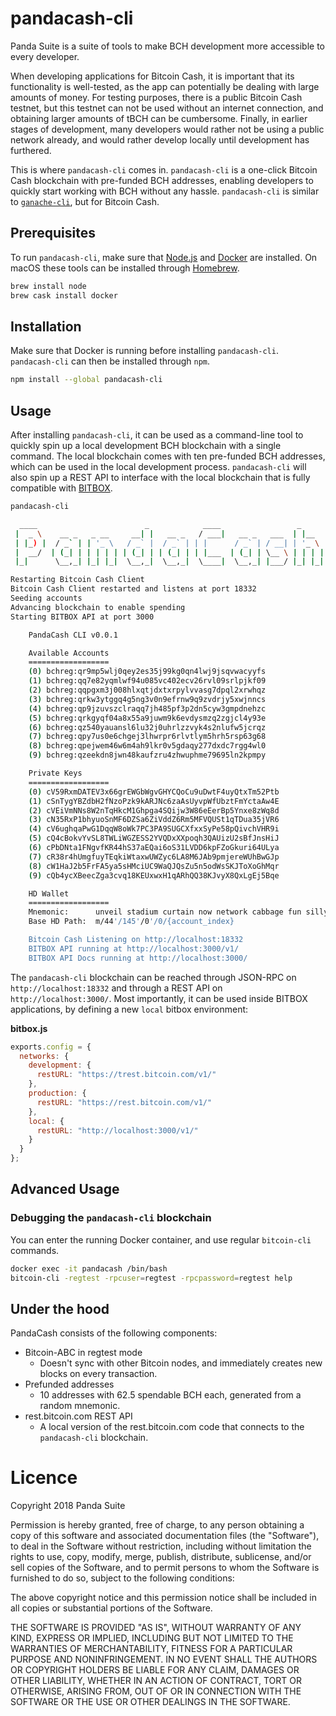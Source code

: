 # pandacash-cli
Panda Suite is a suite of tools to make BCH development more accessible to every developer.

When developing applications for Bitcoin Cash, it is important that its functionality is well-tested, as the app can potentially be dealing with large amounts of money. For testing purposes, there is a public Bitcoin Cash testnet, but this testnet can not be used without an internet connection, and obtaining larger amounts of tBCH can be cumbersome. Finally, in earlier stages of development, many developers would rather not be using a public network already, and would rather develop locally until development has furthered.

This is where `pandacash-cli` comes in. `pandacash-cli` is a one-click Bitcoin Cash blockchain with pre-funded BCH addresses, enabling developers to quickly start working with BCH without any hassle. `pandacash-cli` is similar to [`ganache-cli`](https://github.com/trufflesuite/ganache-cli), but for Bitcoin Cash.

## Prerequisites
To run `pandacash-cli`, make sure that [Node.js](https://nodejs.org/) and [Docker](https://www.docker.com/) are installed.
On macOS these tools can be installed through [Homebrew](https://brew.sh/).
```bash
brew install node
brew cask install docker
```

## Installation
Make sure that Docker is running before installing `pandacash-cli`. `pandacash-cli` can then be installed through `npm`.
```bash
npm install --global pandacash-cli
```

## Usage
After installing `pandacash-cli`, it can be used as a command-line tool to quickly spin up a local development BCH blockchain with a single command. The local blockchain comes with ten pre-funded BCH addresses, which can be used in the local development process. `pandacash-cli` will also spin up a REST API to interface with the local blockchain that is fully compatible with [BITBOX](https://developer.bitcoin.com/bitbox/).

```bash
pandacash-cli
```

```bash
  ____                        _            ____                 _
 |  _ \    __ _   _ __     __| |   __ _   / ___|   __ _   ___  | |__
 | |_) |  / _` | | '_ \   / _` |  / _` | | |      / _` | / __| | '_ \
 |  __/  | (_| | | | | | | (_| | | (_| | | |___  | (_| | \__ \ | | | |
 |_|      \__,_| |_| |_|  \__,_|  \__,_|  \____|  \__,_| |___/ |_| |_|

Restarting Bitcoin Cash Client
Bitcoin Cash Client restarted and listens at port 18332
Seeding accounts
Advancing blockchain to enable spending
Starting BITBOX API at port 3000

    PandaCash CLI v0.0.1

    Available Accounts
    ==================
    (0) bchreg:qr9mp5wlj0qey2es35j99kg0qn4lwj9jsqvwacyyfs
    (1) bchreg:qq7e82yqmlwf94u085vc402ecv26rvl09srlpjkf09
    (2) bchreg:qqpgxm3j008hlxqtjdxtxrpylvvasg7dpql2xrwhqz
    (3) bchreg:qrkw3ytggq4g5ng3v0n9efrnw9q9zvdrjy5xwjnncs
    (4) bchreg:qp9jzuvszclraqq7jh485pf3p2dn5cyw3gmpdnehzc
    (5) bchreg:qrkgyqf04a8x55a9juwm9k6evdysmzq2zgjcl4y93e
    (6) bchreg:qz540yauansl6lu32j0uhrlzzvyk4s2nlufw5jcrqz
    (7) bchreg:qpy7us0e6chgej3lhwrpr6rlvtlym5hrh5rsp63g68
    (8) bchreg:qpejwem46w6m4ah9lkr0v5gdaqy277dxdc7rgg4wl0
    (9) bchreg:qzeekdn8jwn48kaufzru4zhwuphme79695ln2kpmpy

    Private Keys
    ==================
    (0) cV59RxmDATEV3x66grEWGbWgvGHYCQoCu9uDwtF4uyQtxTm52Ptb
    (1) cSnTygYBZdbH2fNzoPzk9kARJNc6zaAsUyvpWfUbztFmYctaAw4E
    (2) cVEiVmNNs8W2nTqHkcM1Ghpga4SQijw3W86eEerBp5Ynxe8zWq8d
    (3) cN35RxP1bhyuoSnMF6DZSa6ZiVddZ6Rm5MFVQUSt1qTDua35jVR6
    (4) cV6ughqaPwG1DqqW8oWk7PC3PA9SUGCXfxxSyPe58pQivchVHR9i
    (5) cQ4cBokvYvSL8TWLiWGZESS2YVQDxXXpoqh3QAUizU2sBfJnsHiJ
    (6) cPbDNta1FNgvfKR44hS37aEQai6oS31LVDD6kpFZoGkuri64ULya
    (7) cR38r4hUmgfuyTEqkiWtaxwUWZyc6LA8M6JAb9pmjereWUhBwGJp
    (8) cW1HaJ2b5FrFA5ya5sHMciUC9WaQJQsZu5n5odWsSKJToXoGhMqr
    (9) cQb4ycXBeecZga3cvq18KEUxwxH1qARhQQ38KJvyX8QxLgEj5Bqe

    HD Wallet
    ==================
    Mnemonic:      unveil stadium curtain now network cabbage fun silly spider neither machine power
    Base HD Path:  m/44'/145'/0'/0/{account_index}

    Bitcoin Cash Listening on http://localhost:18332
    BITBOX API running at http://localhost:3000/v1/
    BITBOX API Docs running at http://localhost:3000/
```

The `pandacash-cli` blockchain can be reached through JSON-RPC on `http://localhost:18332` and through a REST API on `http://localhost:3000/`. Most importantly, it can be used inside BITBOX applications, by defining a new `local` bitbox environment:

**bitbox.js**
```javascript
exports.config = {
  networks: {
    development: {
      restURL: "https://trest.bitcoin.com/v1/"
    },
    production: {
      restURL: "https://rest.bitcoin.com/v1/"
    },
    local: {
      restURL: "http://localhost:3000/v1/"
    }
  }
};
```

## Advanced Usage
### Debugging the `pandacash-cli` blockchain
You can enter the running Docker container, and use regular `bitcoin-cli` commands.
```bash
docker exec -it pandacash /bin/bash
bitcoin-cli -regtest -rpcuser=regtest -rpcpassword=regtest help
```

## Under the hood
PandaCash consists of the following components:
* Bitcoin-ABC in regtest mode
  * Doesn't sync with other Bitcoin nodes, and immediately creates new blocks on every transaction.
* Prefunded addresses
  * 10 addresses with 62.5 spendable BCH each, generated from a random mnemonic.
* rest.bitcoin.com REST API
  * A local version of the rest.bitcoin.com code that connects to the `pandacash-cli` blockchain.

# Licence
Copyright 2018 Panda Suite

Permission is hereby granted, free of charge, to any person obtaining a copy of this software and associated documentation files (the "Software"), to deal in the Software without restriction, including without limitation the rights to use, copy, modify, merge, publish, distribute, sublicense, and/or sell copies of the Software, and to permit persons to whom the Software is furnished to do so, subject to the following conditions:

The above copyright notice and this permission notice shall be included in all copies or substantial portions of the Software.

THE SOFTWARE IS PROVIDED "AS IS", WITHOUT WARRANTY OF ANY KIND, EXPRESS OR IMPLIED, INCLUDING BUT NOT LIMITED TO THE WARRANTIES OF MERCHANTABILITY, FITNESS FOR A PARTICULAR PURPOSE AND NONINFRINGEMENT. IN NO EVENT SHALL THE AUTHORS OR COPYRIGHT HOLDERS BE LIABLE FOR ANY CLAIM, DAMAGES OR OTHER LIABILITY, WHETHER IN AN ACTION OF CONTRACT, TORT OR OTHERWISE, ARISING FROM, OUT OF OR IN CONNECTION WITH THE SOFTWARE OR THE USE OR OTHER DEALINGS IN THE SOFTWARE.
